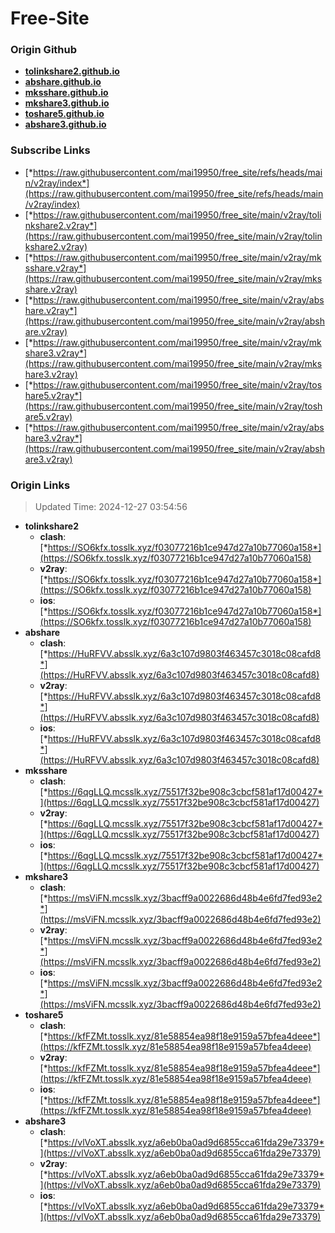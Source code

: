 # Free-Site

### Origin Github

- [**tolinkshare2.github.io**](https://github.com/tolinkshare2/tolinkshare2.github.io)
- [**abshare.github.io**](https://github.com/abshare/abshare.github.io)
- [**mksshare.github.io**](https://github.com/mksshare/mksshare.github.io)
- [**mkshare3.github.io**](https://github.com/mkshare3/mkshare3.github.io)
- [**toshare5.github.io**](https://github.com/toshare5/toshare5.github.io)
- [**abshare3.github.io**](https://github.com/abshare3/abshare3.github.io)

### Subscribe Links

- [*https://raw.githubusercontent.com/mai19950/free_site/refs/heads/main/v2ray/index*](https://raw.githubusercontent.com/mai19950/free_site/refs/heads/main/v2ray/index)
- [*https://raw.githubusercontent.com/mai19950/free_site/main/v2ray/tolinkshare2.v2ray*](https://raw.githubusercontent.com/mai19950/free_site/main/v2ray/tolinkshare2.v2ray)
- [*https://raw.githubusercontent.com/mai19950/free_site/main/v2ray/mksshare.v2ray*](https://raw.githubusercontent.com/mai19950/free_site/main/v2ray/mksshare.v2ray)
- [*https://raw.githubusercontent.com/mai19950/free_site/main/v2ray/abshare.v2ray*](https://raw.githubusercontent.com/mai19950/free_site/main/v2ray/abshare.v2ray)
- [*https://raw.githubusercontent.com/mai19950/free_site/main/v2ray/mkshare3.v2ray*](https://raw.githubusercontent.com/mai19950/free_site/main/v2ray/mkshare3.v2ray)
- [*https://raw.githubusercontent.com/mai19950/free_site/main/v2ray/toshare5.v2ray*](https://raw.githubusercontent.com/mai19950/free_site/main/v2ray/toshare5.v2ray)
- [*https://raw.githubusercontent.com/mai19950/free_site/main/v2ray/abshare3.v2ray*](https://raw.githubusercontent.com/mai19950/free_site/main/v2ray/abshare3.v2ray)

### Origin Links

> Updated Time: 2024-12-27 03:54:56

- **tolinkshare2**
  - **clash**: [*https://SO6kfx.tosslk.xyz/f03077216b1ce947d27a10b77060a158*](https://SO6kfx.tosslk.xyz/f03077216b1ce947d27a10b77060a158)
  - **v2ray**: [*https://SO6kfx.tosslk.xyz/f03077216b1ce947d27a10b77060a158*](https://SO6kfx.tosslk.xyz/f03077216b1ce947d27a10b77060a158)
  - **ios**: [*https://SO6kfx.tosslk.xyz/f03077216b1ce947d27a10b77060a158*](https://SO6kfx.tosslk.xyz/f03077216b1ce947d27a10b77060a158)
- **abshare**
  - **clash**: [*https://HuRFVV.absslk.xyz/6a3c107d9803f463457c3018c08cafd8*](https://HuRFVV.absslk.xyz/6a3c107d9803f463457c3018c08cafd8)
  - **v2ray**: [*https://HuRFVV.absslk.xyz/6a3c107d9803f463457c3018c08cafd8*](https://HuRFVV.absslk.xyz/6a3c107d9803f463457c3018c08cafd8)
  - **ios**: [*https://HuRFVV.absslk.xyz/6a3c107d9803f463457c3018c08cafd8*](https://HuRFVV.absslk.xyz/6a3c107d9803f463457c3018c08cafd8)
- **mksshare**
  - **clash**: [*https://6qgLLQ.mcsslk.xyz/75517f32be908c3cbcf581af17d00427*](https://6qgLLQ.mcsslk.xyz/75517f32be908c3cbcf581af17d00427)
  - **v2ray**: [*https://6qgLLQ.mcsslk.xyz/75517f32be908c3cbcf581af17d00427*](https://6qgLLQ.mcsslk.xyz/75517f32be908c3cbcf581af17d00427)
  - **ios**: [*https://6qgLLQ.mcsslk.xyz/75517f32be908c3cbcf581af17d00427*](https://6qgLLQ.mcsslk.xyz/75517f32be908c3cbcf581af17d00427)
- **mkshare3**
  - **clash**: [*https://msViFN.mcsslk.xyz/3bacff9a0022686d48b4e6fd7fed93e2*](https://msViFN.mcsslk.xyz/3bacff9a0022686d48b4e6fd7fed93e2)
  - **v2ray**: [*https://msViFN.mcsslk.xyz/3bacff9a0022686d48b4e6fd7fed93e2*](https://msViFN.mcsslk.xyz/3bacff9a0022686d48b4e6fd7fed93e2)
  - **ios**: [*https://msViFN.mcsslk.xyz/3bacff9a0022686d48b4e6fd7fed93e2*](https://msViFN.mcsslk.xyz/3bacff9a0022686d48b4e6fd7fed93e2)
- **toshare5**
  - **clash**: [*https://kfFZMt.tosslk.xyz/81e58854ea98f18e9159a57bfea4deee*](https://kfFZMt.tosslk.xyz/81e58854ea98f18e9159a57bfea4deee)
  - **v2ray**: [*https://kfFZMt.tosslk.xyz/81e58854ea98f18e9159a57bfea4deee*](https://kfFZMt.tosslk.xyz/81e58854ea98f18e9159a57bfea4deee)
  - **ios**: [*https://kfFZMt.tosslk.xyz/81e58854ea98f18e9159a57bfea4deee*](https://kfFZMt.tosslk.xyz/81e58854ea98f18e9159a57bfea4deee)
- **abshare3**
  - **clash**: [*https://vlVoXT.absslk.xyz/a6eb0ba0ad9d6855cca61fda29e73379*](https://vlVoXT.absslk.xyz/a6eb0ba0ad9d6855cca61fda29e73379)
  - **v2ray**: [*https://vlVoXT.absslk.xyz/a6eb0ba0ad9d6855cca61fda29e73379*](https://vlVoXT.absslk.xyz/a6eb0ba0ad9d6855cca61fda29e73379)
  - **ios**: [*https://vlVoXT.absslk.xyz/a6eb0ba0ad9d6855cca61fda29e73379*](https://vlVoXT.absslk.xyz/a6eb0ba0ad9d6855cca61fda29e73379)

